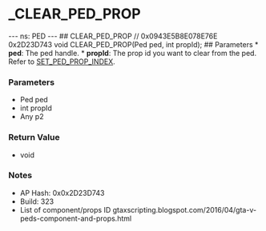 # _CLEAR_PED_PROP

--- ns: PED --- ## CLEAR_PED_PROP  // 0x0943E5B8E078E76E 0x2D23D743 void CLEAR_PED_PROP(Ped ped, int propId);  ## Parameters * **ped**: The ped handle. * **propId**: The prop id you want to clear from the ped. Refer to [SET_PED_PROP_INDEX](#_0x93376B65A266EB5F).

### Parameters
* Ped ped
* int propId
* Any p2

### Return Value
* void

### Notes
* AP Hash: 0x0x2D23D743
* Build: 323
* List of component/props ID
gtaxscripting.blogspot.com/2016/04/gta-v-peds-component-and-props.html

